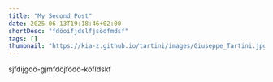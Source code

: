 ```yaml
---
title: "My Second Post"
date: 2025-06-13T19:18:46+02:00
shortDesc: "fdöoifjdslfjsödfmdsf"
tags: []
thumbnail: "https://kia-z.github.io/tartini/images/Giuseppe_Tartini.jpg"
---
```

sjfdijgdö-gjmfdöjfödö-köfldskf